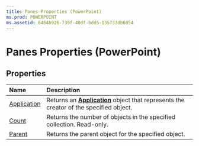 ```yaml
---
title: Panes Properties (PowerPoint)
ms.prod: POWERPOINT
ms.assetid: 6464b926-739f-40df-bdd5-135733db6054
---
```



# Panes Properties (PowerPoint)

## Properties



|**Name**|**Description**|
|:-----|:-----|
|[Application](panes-application-property-powerpoint.md)|Returns an  **[Application](application-object-powerpoint.md)** object that represents the creator of the specified object.|
|[Count](panes-count-property-powerpoint.md)|Returns the number of objects in the specified collection. Read-only.|
|[Parent](panes-parent-property-powerpoint.md)|Returns the parent object for the specified object.|

